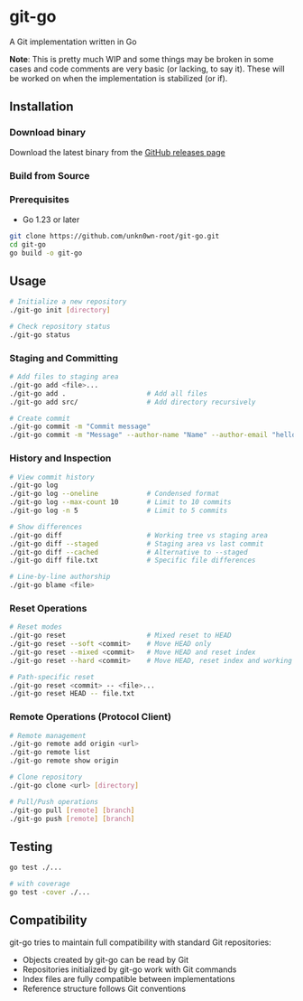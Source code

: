 # git-go

A Git implementation written in Go

**Note**: This is pretty much WIP and some things may be broken in some cases and code comments are very basic (or lacking, to say it). These will be worked on when the implementation is stabilized (or if).

## Installation

### Download binary
Download the latest binary from the [GitHub releases page](https://github.com/unkn0wn-root/git-go/releases)

### Build from Source

### Prerequisites
- Go 1.23 or later

```bash
git clone https://github.com/unkn0wn-root/git-go.git
cd git-go
go build -o git-go
```

## Usage

```bash
# Initialize a new repository
./git-go init [directory]

# Check repository status
./git-go status
```

### Staging and Committing
```bash
# Add files to staging area
./git-go add <file>...
./git-go add .                    # Add all files
./git-go add src/                 # Add directory recursively

# Create commit
./git-go commit -m "Commit message"
./git-go commit -m "Message" --author-name "Name" --author-email "hello@local.repo"
```

### History and Inspection
```bash
# View commit history
./git-go log
./git-go log --oneline            # Condensed format
./git-go log --max-count 10       # Limit to 10 commits
./git-go log -n 5                 # Limit to 5 commits

# Show differences
./git-go diff                     # Working tree vs staging area
./git-go diff --staged            # Staging area vs last commit
./git-go diff --cached            # Alternative to --staged
./git-go diff file.txt            # Specific file differences

# Line-by-line authorship
./git-go blame <file>
```

### Reset Operations
```bash
# Reset modes
./git-go reset                    # Mixed reset to HEAD
./git-go reset --soft <commit>    # Move HEAD only
./git-go reset --mixed <commit>   # Move HEAD and reset index
./git-go reset --hard <commit>    # Move HEAD, reset index and working tree

# Path-specific reset
./git-go reset <commit> -- <file>...
./git-go reset HEAD -- file.txt
```

### Remote Operations (Protocol Client)
```bash
# Remote management
./git-go remote add origin <url>
./git-go remote list
./git-go remote show origin

# Clone repository
./git-go clone <url> [directory]

# Pull/Push operations
./git-go pull [remote] [branch]
./git-go push [remote] [branch]
```

## Testing

```bash
go test ./...

# with coverage
go test -cover ./...
```

## Compatibility

git-go tries to maintain full compatibility with standard Git repositories:
- Objects created by git-go can be read by Git
- Repositories initialized by git-go work with Git commands
- Index files are fully compatible between implementations
- Reference structure follows Git conventions
